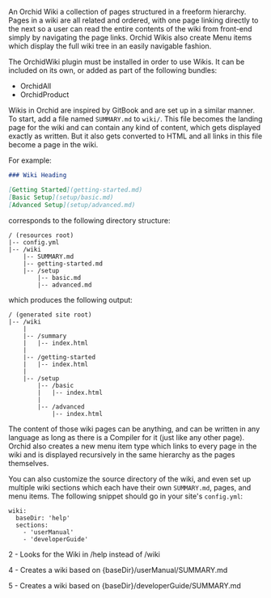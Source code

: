 ---
---

An Orchid Wiki a collection of pages structured in a freeform hierarchy. Pages in a wiki are all related and ordered, 
with one page linking directly to the next so a user can read the entire contents of the wiki from front-end simply by 
navigating the page links. Orchid Wikis also create Menu items which display the full wiki tree in an easily navigable
fashion.

<div class="alert alert-info" role="alert">
  The OrchidWiki plugin must be installed in order to use Wikis. It can be included on its own, or added as part of the 
  following bundles:

  * OrchidAll
  * OrchidProduct
</div> 

Wikis in Orchid are inspired by GitBook and are set up in a similar manner. To start, add a file named `SUMMARY.md` to
`wiki/`. This file becomes the landing page for the wiki and can contain any kind of content, which gets displayed 
exactly as written. But it also gets converted to HTML and all links in this file become a page in the wiki. 

For example: 

```markdown
### Wiki Heading

[Getting Started](getting-started.md)
[Basic Setup](setup/basic.md)
[Advanced Setup](setup/advanced.md)
```

corresponds to the following directory structure:

```text
/ (resources root)
|-- config.yml
|-- /wiki
    |-- SUMMARY.md
    |-- getting-started.md
    |-- /setup
        |-- basic.md
        |-- advanced.md
``` 

which produces the following output:

```text
/ (generated site root)
|-- /wiki
    |
    |-- /summary
    |   |-- index.html
    |
    |-- /getting-started
    |   |-- index.html
    |
    |-- /setup
        |-- /basic
        |   |-- index.html
        |
        |-- /advanced
            |-- index.html
```

The content of those wiki pages can be anything, and can be written in any language as long as there is a Compiler for 
it (just like any other page). Orchid also creates a new menu item type which links to every page in the wiki and is 
displayed recursively in the same hierarchy as the pages themselves. 

You can also customize the source directory of the wiki, and even set up multiple wiki sections which each have their 
own `SUMMARY.md`, pages, and menu items. The following snippet should go in your site's `config.yml`:

<pre class=" language-yaml" data-line="2,4,5"><code class=" language-yaml">wiki:
  baseDir: 'help'
  sections:
    - 'userManual'  
    - 'developerGuide'  
</code></pre>


2 - Looks for the Wiki in /help instead of /wiki

4 - Creates a wiki based on {baseDir}/userManual/SUMMARY.md

5 - Creates a wiki based on {baseDir}/developerGuide/SUMMARY.md